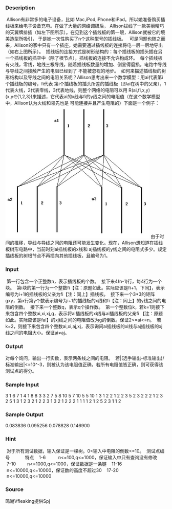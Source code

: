 
### Description
 Allison有非常多的电子设备，比如iMac,iPod,iPhone和iPad。所以她准备购买插线板来给电子设备充电。在做了大量的网络调研后，
Allison拔线了一款美丽精巧的天翼牌排插（如左下图所示）。在见到这个插线板的第一眼，Allison就被它的境美造型所吸引，
于是她一次性购买了n个这种型号的插线板。 
 可是问题也随之而来，Allison的家中只有一个插座，她需要通过插线板的连接将电一层一层地导出（如右上图所示）。 
插线板的连接方式是树形结构的：每个插线板的插头插在另一个插线板的插空中（除了根节点），插线板的连接不允许构成环。 
每个插线板有火线，零线，地线三根导线，随着插线板数量的增加、倒显得磨损，电路中导线与导线之间接触产生的电阻已经到了
不能被忽视的地步。 
如何来描述插线板的树形结构以及导线之间的电阻关系呢？Allison思考出来一个数学模型：用ai代表第i个插线板的编号，fi代表
第i个插线板的插头所差的插线板（即ai在树中的父亲），1代表火线，2代表零线，3代表地线，则整个网络的电阻可以用
R(ai,fi,x,y)(x,y∈{1,2,3})来描述，它代表ai的x线与fi的y线之间的电阻值（在这个数学模型中，Allison认为火线和领先也是
可能连接并且产生电阻的）下面是一个例子： 
 ![](/JudgeOnline/upload/201505/1111.jpg)
由于时间的推移，导线与导线之间的电阻还可能发生变化。现在，Allison想知道在插线板树形电路中，当前时刻ai插线板的x线和
aj插线板的y线之间的电阻式多少。规定插线板的树根节点不再插向其他插线板，且编号为1。 
### Input
 第一行包含一个正整数n，表示插线板的个数。 
接下来4(n-1)行，每4行为一个块。 
第i块的第一行为一个整数fi【注：原题如此。实际应该是fi+1，下同】，表示编号为i+1的插线板的父亲为fi【注：同上】插线板。 
接下来一个3*3的矩阵gxy，第x行第y个数表示编号为i+1的插线板的x线和fi【注：同上】的y线之间的电阻的倒数。 
接下来一个整数q，表示q个操作数。 
第一个整数位k，若k=1则接下来包含四个整数ai,xi,xj,g，表示将ai插线板的xi线与ai插线板的父亲fi
【注：原题如此。实际应该是fai】的xj线之间的电阻值改为g的倒数。保证2<=ai<=n。 
若k=2，则接下来包含四个整数ai,xi,aj,xj，表示询问ai插线板的xi线与aj插线板的xj线之间的电阻大小。保证ai≠aj。 
### Output
对每个询问，输出一行实数，表示两条线之间的电阻。 
若|(选手输出-标准输出)/标准输出|<=10^-3，则被认为该电阻值正确，若所有电阻值皆正确，则可获得该测试点的得分。 
### Sample Input
3
1
6 7 1 
4 1 8 
8 3 3 
2
7 5 8 
10 5 7 
10 5 5 
10
1 3 1 2 2
1 2 2 3 5
2 3 2 2 2
1 2 3 2 5
1 3 1 2 3
2 1 2 2 3
1 3 2 1 2
2 2 1 1 1
1 2 1 2 5
2 3 1 1 2
### Sample Output
0.083836
0.095256
0.078828
0.146900
### Hint
 对于所有测试数据，输入保证是一棵树。0<输入中电阻的倒数<=10。 
测试点编号            特点
   1-6          n<=100,q<=1000，保证输入中只有查询没有修改
   7-10         n<=1000,q<=1000，保证数据是一条链
   11-16        n<=10000,q<=10000，保证数的高度不超过30
   17-20        n<=10000,q<=10000

### Source
鸣谢Vfleaking提供Spj